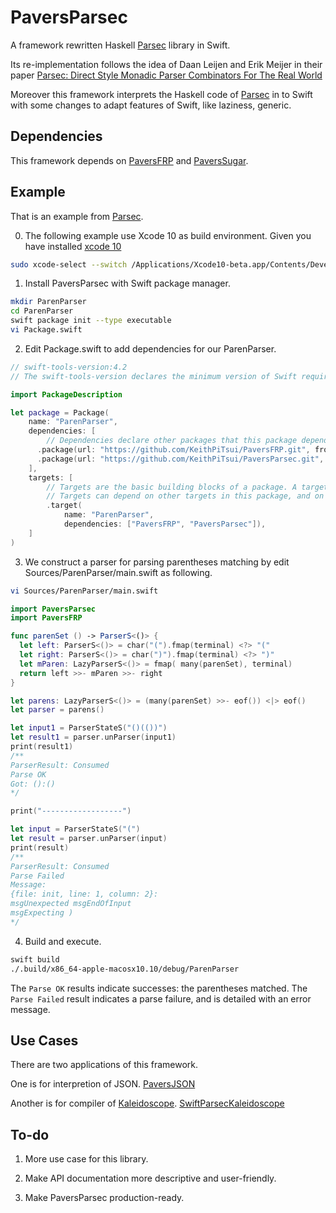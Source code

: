 # PaversParsec

A framework rewritten Haskell [Parsec](https://github.com/haskell/parsec) library in Swift. 

Its re-implementation follows the idea of Daan Leijen and Erik Meijer in their paper [Parsec: Direct Style Monadic Parser Combinators For The Real World](https://www.microsoft.com/en-us/research/wp-content/uploads/2016/02/parsec-paper-letter.pdf)

Moreover this framework interprets the Haskell code of [Parsec](https://github.com/haskell/parsec) in to Swift with some changes to adapt features of Swift, like laziness, generic.

## Dependencies
This framework depends on [PaversFRP](https://github.com/KeithPiTsui/PaversFRP) 
and [PaversSugar](https://github.com/KeithPiTsui/PaversSugar).

## Example

That is an example from [Parsec](https://github.com/haskell/parsec).

0. The following example use Xcode 10 as build environment. Given you have installed [xcode 10](https://developer.apple.com/download/)
```bash
sudo xcode-select --switch /Applications/Xcode10-beta.app/Contents/Developer
```

1. Install PaversParsec with Swift package manager.

```bash
mkdir ParenParser
cd ParenParser
swift package init --type executable
vi Package.swift
```

2. Edit Package.swift to add dependencies for our ParenParser.
```swift
// swift-tools-version:4.2
// The swift-tools-version declares the minimum version of Swift required to build this package.

import PackageDescription

let package = Package(
    name: "ParenParser",
    dependencies: [
        // Dependencies declare other packages that this package depends on.
      .package(url: "https://github.com/KeithPiTsui/PaversFRP.git", from: "1.0.0"),
      .package(url: "https://github.com/KeithPiTsui/PaversParsec.git", from: "1.0.1"),
    ],
    targets: [
        // Targets are the basic building blocks of a package. A target can define a module or a test suite.
        // Targets can depend on other targets in this package, and on products in packages which this package depends on.
        .target(
            name: "ParenParser",
            dependencies: ["PaversFRP", "PaversParsec"]),
    ]
)
```

3. We construct a parser for parsing parentheses matching by edit Sources/ParenParser/main.swift as following.

```bash
vi Sources/ParenParser/main.swift
```

```swift
import PaversParsec
import PaversFRP

func parenSet () -> ParserS<()> {
  let left: ParserS<()> = char("(").fmap(terminal) <?> "("
  let right: ParserS<()> = char(")").fmap(terminal) <?> ")"
  let mParen: LazyParserS<()> = fmap( many(parenSet), terminal)
  return left >>- mParen >>- right
}

let parens: LazyParserS<()> = (many(parenSet) >>- eof()) <|> eof()
let parser = parens()

let input1 = ParserStateS("()(())")
let result1 = parser.unParser(input1)
print(result1)
/**
ParserResult: Consumed
Parse OK
Got: ():()
*/

print("------------------")

let input = ParserStateS("(")
let result = parser.unParser(input)
print(result)
/**
ParserResult: Consumed
Parse Failed
Message:
{file: init, line: 1, column: 2}: 
msgUnexpected msgEndOfInput
msgExpecting )
*/
```

4. Build and execute.

```bash
swift build
./.build/x86_64-apple-macosx10.10/debug/ParenParser
```

The `Parse OK` results indicate successes: the parentheses matched.
The `Parse Failed` result indicates a parse failure, and is detailed
with an error message.

## Use Cases

There are two applications of this framework.

One is for interpretion of JSON. [PaversJSON](https://github.com/KeithPiTsui/PaversJSON)

Another is for compiler of [Kaleidoscope](https://llvm.org/docs/tutorial/LangImpl01.html). [SwiftParsecKaleidoscope](https://github.com/KeithPiTsui/SwiftParsecKaleidoscope)

## To-do

1. More use case for this library.

2. Make API documentation more descriptive and user-friendly.

3. Make PaversParsec production-ready.
